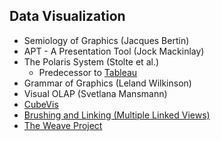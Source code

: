 ## Data Visualization

 * Semiology of Graphics (Jacques Bertin)
 * APT - A Presentation Tool (Jock Mackinlay)
 * The Polaris System (Stolte et al.)
   * Predecessor to [Tableau](http://www.tableausoftware.com/)
 * Grammar of Graphics (Leland Wilkinson)
 * Visual OLAP (Svetlana Mansmann)
 * [CubeVis](http://aksw.org/Projects/CubeViz.html)
 * [Brushing and Linking (Multiple Linked Views)](http://www.infovis-wiki.net/index.php?title=Linking_and_Brushing)
 * [The Weave Project](https://github.com/IVPR/Weave)

